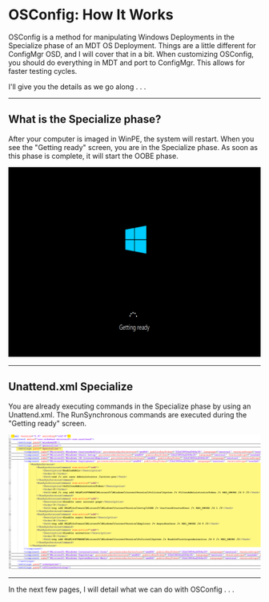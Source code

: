 # OSConfig: How It Works

OSConfig is a method for manipulating Windows Deployments in the Specialize phase of an MDT OS Deployment.  Things are a little different for ConfigMgr OSD, and I will cover that in a bit.  When customizing OSConfig, you should do everything in MDT and port to ConfigMgr.  This allows for faster testing cycles.

I'll give you the details as we go along . . .

---

## What is the Specialize phase?

After your computer is imaged in WinPE, the system will restart.  When you see the "Getting ready" screen, you are in the Specialize phase.  As soon as this phase is complete, it will start the OOBE phase.

![](/assets/2018-05-24_23-14-40.png)

---

## Unattend.xml Specialize

You are already executing commands in the Specialize phase by using an Unattend.xml.  The RunSynchronous commands are executed during the "Getting ready" screen.

![](/assets/2018-05-24_23-13-22.png)

---

In the next few pages, I will detail what we can do with OSConfig . . .

